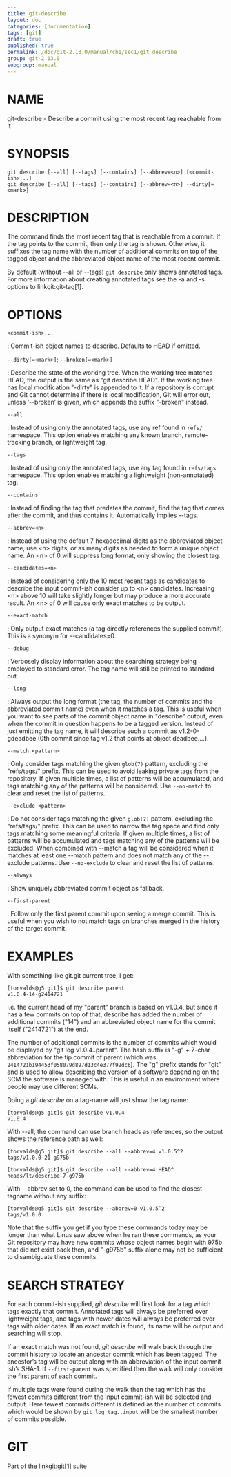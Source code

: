 ```yaml
---
title: git-describe
layout: doc
categories: [documentation]
tags: [git]
draft: true
published: true
permalink: /doc/git-2.13.0/manual/ch1/sec1/git_describe
group: git-2.13.0
subgroup: manual
---
```


NAME
====

git-describe - Describe a commit using the most recent tag reachable from it

SYNOPSIS
========

    git describe [--all] [--tags] [--contains] [--abbrev=<n>] [<commit-ish>...]
    git describe [--all] [--tags] [--contains] [--abbrev=<n>] --dirty[=<mark>]

DESCRIPTION
===========

The command finds the most recent tag that is reachable from a commit. If the tag points to the commit, then only the tag is shown. Otherwise, it suffixes the tag name with the number of additional commits on top of the tagged object and the abbreviated object name of the most recent commit.

By default (without --all or --tags) `git describe` only shows annotated tags. For more information about creating annotated tags see the -a and -s options to linkgit:git-tag\[1\].

OPTIONS
=======

`<commit-ish>...`

:   Commit-ish object names to describe. Defaults to HEAD if omitted.

`--dirty[=<mark>]`; `--broken[=<mark>]`

:   Describe the state of the working tree. When the working tree matches HEAD, the output is the same as "git describe HEAD". If the working tree has local modification "-dirty" is appended to it. If a repository is corrupt and Git cannot determine if there is local modification, Git will error out, unless ‘--broken’ is given, which appends the suffix "-broken" instead.

`--all`

:   Instead of using only the annotated tags, use any ref found in `refs/` namespace. This option enables matching any known branch, remote-tracking branch, or lightweight tag.

`--tags`

:   Instead of using only the annotated tags, use any tag found in `refs/tags` namespace. This option enables matching a lightweight (non-annotated) tag.

`--contains`

:   Instead of finding the tag that predates the commit, find the tag that comes after the commit, and thus contains it. Automatically implies --tags.

`--abbrev=<n>`

:   Instead of using the default 7 hexadecimal digits as the abbreviated object name, use &lt;n&gt; digits, or as many digits as needed to form a unique object name. An &lt;n&gt; of 0 will suppress long format, only showing the closest tag.

`--candidates=<n>`

:   Instead of considering only the 10 most recent tags as candidates to describe the input commit-ish consider up to &lt;n&gt; candidates. Increasing &lt;n&gt; above 10 will take slightly longer but may produce a more accurate result. An &lt;n&gt; of 0 will cause only exact matches to be output.

`--exact-match`

:   Only output exact matches (a tag directly references the supplied commit). This is a synonym for --candidates=0.

`--debug`

:   Verbosely display information about the searching strategy being employed to standard error. The tag name will still be printed to standard out.

`--long`

:   Always output the long format (the tag, the number of commits and the abbreviated commit name) even when it matches a tag. This is useful when you want to see parts of the commit object name in "describe" output, even when the commit in question happens to be a tagged version. Instead of just emitting the tag name, it will describe such a commit as v1.2-0-gdeadbee (0th commit since tag v1.2 that points at object deadbee....).

`--match <pattern>`

:   Only consider tags matching the given `glob(7)` pattern, excluding the "refs/tags/" prefix. This can be used to avoid leaking private tags from the repository. If given multiple times, a list of patterns will be accumulated, and tags matching any of the patterns will be considered. Use `--no-match` to clear and reset the list of patterns.

`--exclude <pattern>`

:   Do not consider tags matching the given `glob(7)` pattern, excluding the "refs/tags/" prefix. This can be used to narrow the tag space and find only tags matching some meaningful criteria. If given multiple times, a list of patterns will be accumulated and tags matching any of the patterns will be excluded. When combined with --match a tag will be considered when it matches at least one --match pattern and does not match any of the --exclude patterns. Use `--no-exclude` to clear and reset the list of patterns.

`--always`

:   Show uniquely abbreviated commit object as fallback.

`--first-parent`

:   Follow only the first parent commit upon seeing a merge commit. This is useful when you wish to not match tags on branches merged in the history of the target commit.

EXAMPLES
========

With something like git.git current tree, I get:

    [torvalds@g5 git]$ git describe parent
    v1.0.4-14-g2414721

i.e. the current head of my "parent" branch is based on v1.0.4, but since it has a few commits on top of that, describe has added the number of additional commits ("14") and an abbreviated object name for the commit itself ("2414721") at the end.

The number of additional commits is the number of commits which would be displayed by "git log v1.0.4..parent". The hash suffix is "-g" + 7-char abbreviation for the tip commit of parent (which was `2414721b194453f058079d897d13c4e377f92dc6`). The "g" prefix stands for "git" and is used to allow describing the version of a software depending on the SCM the software is managed with. This is useful in an environment where people may use different SCMs.

Doing a *git describe* on a tag-name will just show the tag name:

    [torvalds@g5 git]$ git describe v1.0.4
    v1.0.4

With --all, the command can use branch heads as references, so the output shows the reference path as well:

    [torvalds@g5 git]$ git describe --all --abbrev=4 v1.0.5^2
    tags/v1.0.0-21-g975b

    [torvalds@g5 git]$ git describe --all --abbrev=4 HEAD^
    heads/lt/describe-7-g975b

With --abbrev set to 0, the command can be used to find the closest tagname without any suffix:

    [torvalds@g5 git]$ git describe --abbrev=0 v1.0.5^2
    tags/v1.0.0

Note that the suffix you get if you type these commands today may be longer than what Linus saw above when he ran these commands, as your Git repository may have new commits whose object names begin with 975b that did not exist back then, and "-g975b" suffix alone may not be sufficient to disambiguate these commits.

SEARCH STRATEGY
===============

For each commit-ish supplied, *git describe* will first look for a tag which tags exactly that commit. Annotated tags will always be preferred over lightweight tags, and tags with newer dates will always be preferred over tags with older dates. If an exact match is found, its name will be output and searching will stop.

If an exact match was not found, *git describe* will walk back through the commit history to locate an ancestor commit which has been tagged. The ancestor’s tag will be output along with an abbreviation of the input commit-ish’s SHA-1. If `--first-parent` was specified then the walk will only consider the first parent of each commit.

If multiple tags were found during the walk then the tag which has the fewest commits different from the input commit-ish will be selected and output. Here fewest commits different is defined as the number of commits which would be shown by `git log tag..input` will be the smallest number of commits possible.

GIT
===

Part of the linkgit:git\[1\] suite
